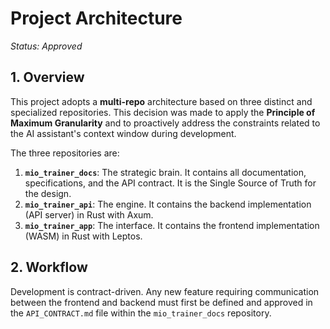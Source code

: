 # Project Architecture

*Status: Approved*

## 1. Overview

This project adopts a **multi-repo** architecture based on three distinct and specialized repositories. This decision was made to apply the **Principle of Maximum Granularity** and to proactively address the constraints related to the AI assistant's context window during development.

The three repositories are:

1.  **`mio_trainer_docs`**: The strategic brain. It contains all documentation, specifications, and the API contract. It is the Single Source of Truth for the design.
2.  **`mio_trainer_api`**: The engine. It contains the backend implementation (API server) in Rust with Axum.
3.  **`mio_trainer_app`**: The interface. It contains the frontend implementation (WASM) in Rust with Leptos.

## 2. Workflow

Development is contract-driven. Any new feature requiring communication between the frontend and backend must first be defined and approved in the `API_CONTRACT.md` file within the `mio_trainer_docs` repository.
